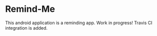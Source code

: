# Remind-Me
This android application is a reminding app. Work in progress!
Travis CI integration is added.


